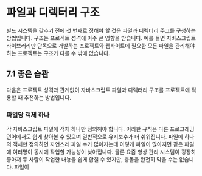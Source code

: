# 파일과 디렉터리 구조
빌드 시스템을 갖추기 전에 첫 번째로 정해야 할 것은 파일과 디렉터리 주고를 구성하는 방법입니다. 구조는 프로젝트 성격에 아주 큰 영향을 받습니다. 예를 들면 자바스크립트 라이브러리만 단독으로 개발하는 프로젝트와 웹사이트에 필요한 모든 파일을 관리해야 하는 프로젝트는 구조가 다를 수 밖에 없습니다.

## 7.1 좋은 습관
다음은 프로젝트 성격과 관계없이 자바스크립트 파일과 디렉터리 구조를 프로젝트에 적용할 때 추천하는 방법입니다.

### 파일당 객체 하나
각 자바스크립트 파일에 객체 하나만 정의해야 합니다. 이러한 규칙은 다른 프로그래밍 언어에서도 쉽게 찾아볼 수 있으며 일반적으로 유지보수가 더 쉬워집니다. 파일에 하나의 객체만 정의하면 자연스레 파일 수가 많아지는데 이렇게 파일이 많아지면 같은 파일에 여러명이 동시에 작업할 가능성이 낮아집니다. 물론 요즘 형상 관리 시스템이 굉장히 좋아져 두 사람이 작업한 내뇽을 쉽게 합칠 수 있지만, 충돌을 완전히 막을 수는 없습니다. 파일이
